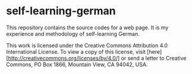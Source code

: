 # self-learning-german

This repository contains the source codes for a web page. It is my experience and methodology of self-learning German.

This work is licensed under the Creative Commons Attribution 4.0 International License. To view a copy of this license, visit [here][http://creativecommons.org/licenses/by/4.0/] or send a letter to Creative Commons, PO Box 1866, Mountain View, CA 94042, USA.
